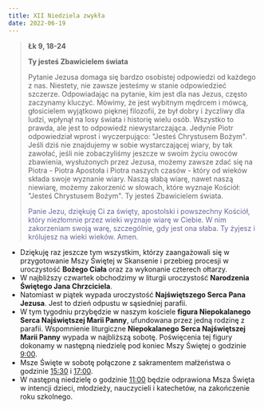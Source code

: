 ```yaml
---
title: XII Niedziela zwykła
date: 2022-06-19
---
```


> **Łk 9, 18-24**
>
> **Ty jesteś Zbawicielem świata**
>
> Pytanie Jezusa domaga się bardzo osobistej odpowiedzi od każdego z nas. Niestety, nie zawsze jesteśmy w stanie odpowiedzieć szczerze. Odpowiadając na pytanie, kim jest dla nas Jezus, często zaczynamy kluczyć. Mówimy, że jest wybitnym mędrcem i mówcą, głosicielem wyjątkowo pięknej filozofii, że był dobry i życzliwy dla ludzi, wpłynął na losy świata i historię wielu osób. Wszystko to prawda, ale jest to odpowiedź niewystarczająca. Jedynie Piotr odpowiedział wprost i wyczerpująco: "Jesteś Chrystusem Bożym". Jeśli dziś nie znajdujemy w sobie wystarczającej wiary, by tak zawołać, jeśli nie zobaczyliśmy jeszcze w swoim życiu owoców zbawienia, wysłużonych przez Jezusa, możemy zawsze zdać się na Piotra - Piotra Apostoła i Piotra naszych czasów - który od wieków składa swoje wyznanie wiary. Naszą słabą wiarę, nawet naszą niewiarę, możemy zakorzenić w słowach, które wyznaje Kościół: "Jesteś Chrystusem Bożym". Ty jesteś Zbawicielem świata.
>
> <span style="color: #666699;"> Panie Jezu, dziękuję Ci za święty, apostolski i powszechny Kościół, który niezłomnie przez wieki wyznaje wiarę w Ciebie. W nim zakorzeniam swoją warę, szczególnie, gdy jest ona słaba. Ty żyjesz i królujesz na wieki wieków. Amen.
> &nbsp;

- Dziękuję raz jeszcze tym wszystkim, którzy zaangażowali się w przygotowanie Mszy Świętej w Skansenie i przebieg procesji w uroczystość **Bożego Ciała** oraz za wykonanie czterech ołtarzy.
- W najbliższy czwartek obchodzimy w liturgii uroczystość **Narodzenia Świętego Jana Chrzciciela**.
- Natomiast w piątek wypada uroczystość **Najświętszego Serca Pana Jezusa**. Jest to dzień odpustu w sąsiedniej parafii.
- W tym tygodniu przybędzie w naszym kościele **figura Niepokalanego Serca Najświętszej Marii Panny**, ufundowana przez jedną rodzinę z parafii. Wspomnienie liturgiczne **Niepokalanego Serca Najświętszej Marii Panny** wypada w najbliższą sobotę. Poświęcenia tej figury dokonamy w następną niedzielę pod koniec Mszy Świętej o godzinie <u>9:00</u>.
- Msze Święte w sobotę połączone z sakramentem małżeństwa o godzinie <u>15:30</u> i <u>17:00</u>.
- W następną niedzielę o godzinie <u>11:00</u> będzie odprawiona Msza Święta w intencji dzieci, młodzieży, nauczycieli i katechetów, na zakończenie roku szkolnego.

